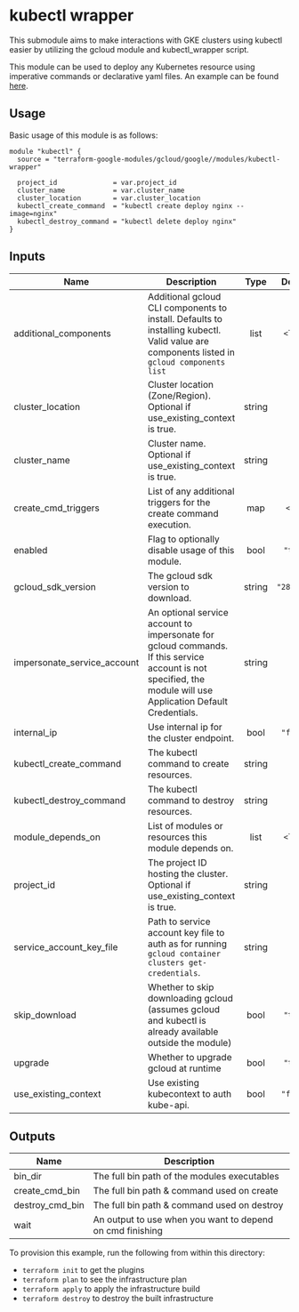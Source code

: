 # kubectl wrapper

This submodule aims to make interactions with GKE clusters using kubectl easier by utilizing the gcloud module and kubectl_wrapper script.

This module can be used to deploy any Kubernetes resource using imperative commands or declarative yaml files. An example can be found [here](../../examples/kubectl_wrapper_example).

## Usage

Basic usage of this module is as follows:

```hcl
module "kubectl" {
  source = "terraform-google-modules/gcloud/google//modules/kubectl-wrapper"

  project_id              = var.project_id
  cluster_name            = var.cluster_name
  cluster_location        = var.cluster_location
  kubectl_create_command  = "kubectl create deploy nginx --image=nginx"
  kubectl_destroy_command = "kubectl delete deploy nginx"
}
```

<!-- BEGINNING OF PRE-COMMIT-TERRAFORM DOCS HOOK -->
## Inputs

| Name | Description | Type | Default | Required |
|------|-------------|:----:|:-----:|:-----:|
| additional\_components | Additional gcloud CLI components to install. Defaults to installing kubectl. Valid value are components listed in `gcloud components list` | list | `<list>` | no |
| cluster\_location | Cluster location (Zone/Region). Optional if use_existing_context is true. | string | `""` | no |
| cluster\_name | Cluster name. Optional if use_existing_context is true. | string | `""` | no |
| create\_cmd\_triggers | List of any additional triggers for the create command execution. | map | `<map>` | no |
| enabled | Flag to optionally disable usage of this module. | bool | `"true"` | no |
| gcloud\_sdk\_version | The gcloud sdk version to download. | string | `"281.0.0"` | no |
| impersonate\_service\_account | An optional service account to impersonate for gcloud commands. If this service account is not specified, the module will use Application Default Credentials. | string | `""` | no |
| internal\_ip | Use internal ip for the cluster endpoint. | bool | `"false"` | no |
| kubectl\_create\_command | The kubectl command to create resources. | string | n/a | yes |
| kubectl\_destroy\_command | The kubectl command to destroy resources. | string | n/a | yes |
| module\_depends\_on | List of modules or resources this module depends on. | list | `<list>` | no |
| project\_id | The project ID hosting the cluster. Optional if use_existing_context is true. | string | `""` | no |
| service\_account\_key\_file | Path to service account key file to auth as for running `gcloud container clusters get-credentials`. | string | `""` | no |
| skip\_download | Whether to skip downloading gcloud (assumes gcloud and kubectl is already available outside the module) | bool | `"true"` | no |
| upgrade | Whether to upgrade gcloud at runtime | bool | `"true"` | no |
| use\_existing\_context | Use existing kubecontext to auth kube-api. | bool | `"false"` | no |

## Outputs

| Name | Description |
|------|-------------|
| bin\_dir | The full bin path of the modules executables |
| create\_cmd\_bin | The full bin path & command used on create |
| destroy\_cmd\_bin | The full bin path & command used on destroy |
| wait | An output to use when you want to depend on cmd finishing |

<!-- END OF PRE-COMMIT-TERRAFORM DOCS HOOK -->

To provision this example, run the following from within this directory:
- `terraform init` to get the plugins
- `terraform plan` to see the infrastructure plan
- `terraform apply` to apply the infrastructure build
- `terraform destroy` to destroy the built infrastructure
